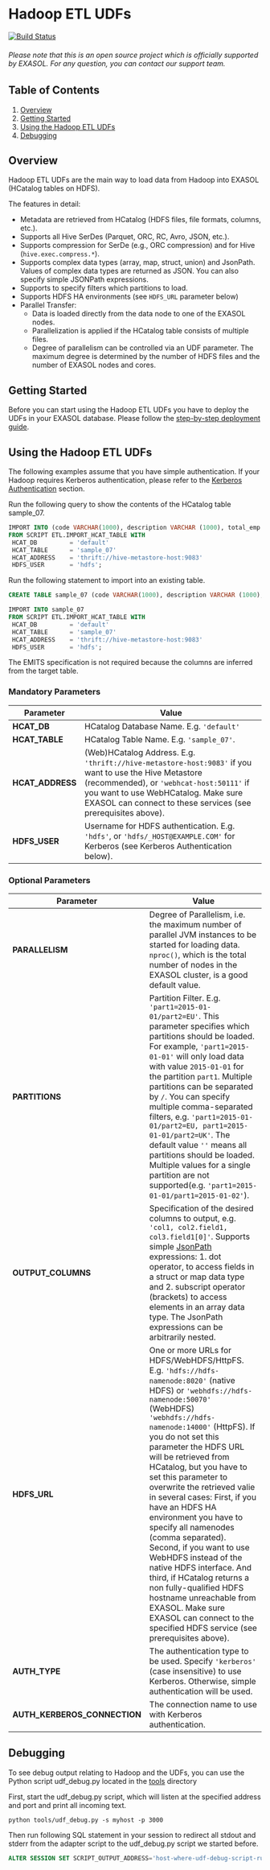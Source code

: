 # Hadoop ETL UDFs

[![Build Status](https://travis-ci.org/EXASOL/hadoop-etl-udfs.svg?branch=master)](https://travis-ci.org/EXASOL/hadoop-etl-udfs)


###### Please note that this is an open source project which is officially supported by EXASOL. For any question, you can contact our support team.

## Table of Contents
1. [Overview](#overview)
2. [Getting Started](#getting-started)
3. [Using the Hadoop ETL UDFs](#using-the-hadoop-etl-udfs)
4. [Debugging](#debugging)


## Overview
Hadoop ETL UDFs are the main way to load data from Hadoop into EXASOL (HCatalog tables on HDFS).

The features in detail:
* Metadata are retrieved from HCatalog (HDFS files, file formats, columns, etc.).
* Supports all Hive SerDes (Parquet, ORC, RC, Avro, JSON, etc.).
* Supports compression for SerDe (e.g., ORC compression) and for Hive (```hive.exec.compress.*```).
* Supports complex data types (array, map, struct, union) and JsonPath. Values of complex data types are returned as JSON. You can also specify simple JSONPath expressions.
* Supports to specify filters which partitions to load.
* Supports HDFS HA environments (see ```HDFS_URL``` parameter below)
* Parallel Transfer:
  * Data is loaded directly from the data node to one of the EXASOL nodes.
  * Parallelization is applied if the HCatalog table consists of multiple files.
  * Degree of parallelism can be controlled via an UDF parameter. The maximum degree is determined by the number of HDFS files and the number of EXASOL nodes and cores.


## Getting Started

Before you can start using the Hadoop ETL UDFs you have to deploy the UDFs in your EXASOL database.
Please follow the [step-by-step deployment guide](doc/deployment-guide.md).



## Using the Hadoop ETL UDFs

The following examples assume that you have simple authentication. If your Hadoop requires Kerberos authentication, please refer to the [Kerberos Authentication](doc/deployment-guide.md#5-kerberos-authentication) section.

Run the following query to show the contents of the HCatalog table sample_07.
```sql
IMPORT INTO (code VARCHAR(1000), description VARCHAR (1000), total_emp INT, salary INT)
FROM SCRIPT ETL.IMPORT_HCAT_TABLE WITH
 HCAT_DB         = 'default'
 HCAT_TABLE      = 'sample_07'
 HCAT_ADDRESS    = 'thrift://hive-metastore-host:9083'
 HDFS_USER       = 'hdfs';
```

Run the following statement to import into an existing table.
```sql
CREATE TABLE sample_07 (code VARCHAR(1000), description VARCHAR (1000), total_emp INT, salary INT);

IMPORT INTO sample_07
FROM SCRIPT ETL.IMPORT_HCAT_TABLE WITH
 HCAT_DB         = 'default'
 HCAT_TABLE      = 'sample_07'
 HCAT_ADDRESS    = 'thrift://hive-metastore-host:9083'
 HDFS_USER       = 'hdfs';
```
The EMITS specification is not required because the columns are inferred from the target table.

### Mandatory Parameters

Parameter           | Value
------------------- | -----------
**HCAT_DB**         | HCatalog Database Name. E.g. ```'default'```
**HCAT_TABLE**      | HCatalog Table Name. E.g. ```'sample_07'```.
**HCAT_ADDRESS**    | (Web)HCatalog Address. E.g. ```'thrift://hive-metastore-host:9083'``` if you want to use the Hive Metastore (recommended), or ```'webhcat-host:50111'``` if you want to use WebHCatalog. Make sure EXASOL can connect to these services (see prerequisites above).
**HDFS_USER**       | Username for HDFS authentication. E.g. ```'hdfs'```, or ```'hdfs/_HOST@EXAMPLE.COM'``` for Kerberos (see Kerberos Authentication below).

### Optional Parameters

Parameter           | Value
------------------- | -----------
**PARALLELISM**     | Degree of Parallelism, i.e. the maximum number of parallel JVM instances to be started for loading data. ```nproc()```, which is the total number of nodes in the EXASOL cluster, is a good default value.
**PARTITIONS**      | Partition Filter. E.g. ```'part1=2015-01-01/part2=EU'```. This parameter specifies which partitions should be loaded. For example, ```'part1=2015-01-01'``` will only load data with value ```2015-01-01``` for the partition ```part1```. Multiple partitions can be separated by ```/```. You can specify multiple comma-separated filters, e.g. ```'part1=2015-01-01/part2=EU, part1=2015-01-01/part2=UK'```. The default value ```''``` means all partitions should be loaded. Multiple values for a single partition are not supported(e.g. ```'part1=2015-01-01/part1=2015-01-02'```).
**OUTPUT_COLUMNS**  | Specification of the desired columns to output, e.g. ```'col1, col2.field1, col3.field1[0]'```. Supports simple [JsonPath](http://goessner.net/articles/JsonPath/) expressions: 1. dot operator, to access fields in a struct or map data type and 2. subscript operator (brackets) to access elements in an array data type. The JsonPath expressions can be arbitrarily nested.
**HDFS_URL**        | One or more URLs for HDFS/WebHDFS/HttpFS. E.g. ```'hdfs://hdfs-namenode:8020'``` (native HDFS) or ```'webhdfs://hdfs-namenode:50070'``` (WebHDFS) ```'webhdfs://hdfs-namenode:14000'``` (HttpFS). If you do not set this parameter the HDFS URL will be retrieved from HCatalog, but you have to set this parameter to overwrite the retrieved valie in several cases: First, if you have an HDFS HA environment you have to specify all namenodes (comma separated). Second, if you want to use WebHDFS instead of the native HDFS interface. And third, if HCatalog returns a non fully-qualified HDFS hostname unreachable from EXASOL. Make sure EXASOL can connect to the specified HDFS service (see prerequisites above).
**AUTH_TYPE**       | The authentication type to be used. Specify ```'kerberos'``` (case insensitive) to use Kerberos. Otherwise, simple authentication will be used.
**AUTH_KERBEROS_CONNECTION**        | The connection name to use with Kerberos authentication.


## Debugging
To see debug output relating to Hadoop and the UDFs, you can use the Python script udf_debug.py located in the [tools](tools) directory

First, start the udf_debug.py script, which will listen at the specified address and port and print all incoming text.
```
python tools/udf_debug.py -s myhost -p 3000
```
Then run following SQL statement in your session to redirect all stdout and stderr from the adapter script to the udf_debug.py script we started before.
```sql
ALTER SESSION SET SCRIPT_OUTPUT_ADDRESS='host-where-udf-debug-script-runs:3000'
```
